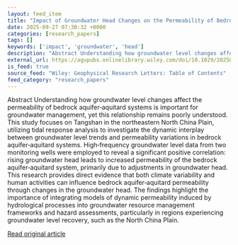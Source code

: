 ```yaml
---
layout: feed_item
title: "Impact of Groundwater Head Changes on the Permeability of Bedrock Aquifer‐Aquitard Systems"
date: 2025-09-27 07:30:32 +0000
categories: [research_papers]
tags: []
keywords: ['impact', 'groundwater', 'head']
description: "Abstract Understanding how groundwater level changes affect the permeability of bedrock aquifer‐aquitard systems is important for groundwater management, yet..."
external_url: https://agupubs.onlinelibrary.wiley.com/doi/10.1029/2025GL117493?af=R
is_feed: true
source_feed: "Wiley: Geophysical Research Letters: Table of Contents"
feed_category: "research_papers"
---
```


Abstract Understanding how groundwater level changes affect the permeability of bedrock aquifer‐aquitard systems is important for groundwater management, yet this relationship remains poorly understood. This study focuses on Tangshan in the northeastern North China Plain, utilizing tidal response analysis to investigate the dynamic interplay between groundwater level trends and permeability variations in bedrock aquifer‐aquitard systems. High‐frequency groundwater level data from two monitoring wells were employed to reveal a significant positive correlation: rising groundwater head leads to increased permeability of the bedrock aquifer‐aquitard system, primarily due to adjustments in groundwater head. This research provides direct evidence that both climate variability and human activities can influence bedrock aquifer‐aquitard permeability through changes in the groundwater head. The findings highlight the importance of integrating models of dynamic permeability induced by hydrological processes into groundwater resource management frameworks and hazard assessments, particularly in regions experiencing groundwater level recovery, such as the North China Plain.

[Read original article](https://agupubs.onlinelibrary.wiley.com/doi/10.1029/2025GL117493?af=R)
